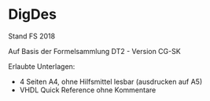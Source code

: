 # DigDes

Stand FS 2018

Auf Basis der Formelsammlung DT2 - Version CG-SK

Erlaubte Unterlagen:
- 4 Seiten A4, ohne Hilfsmittel lesbar (ausdrucken auf A5)
- VHDL Quick Reference ohne Kommentare